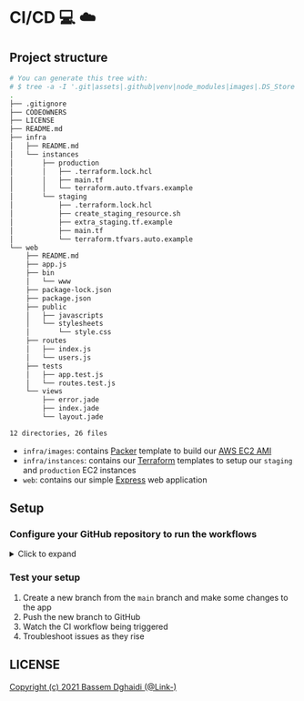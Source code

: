 # CI/CD 💻 ☁️

## Project structure

```sh
# You can generate this tree with:
# $ tree -a -I '.git|assets|.github|venv|node_modules|images|.DS_Store|*.tfvars|.terraform'
.
├── .gitignore
├── CODEOWNERS
├── LICENSE
├── README.md
├── infra
│   ├── README.md
│   └── instances
│       ├── production
│       │   ├── .terraform.lock.hcl
│       │   ├── main.tf
│       │   └── terraform.auto.tfvars.example
│       └── staging
│           ├── .terraform.lock.hcl
│           ├── create_staging_resource.sh
│           ├── extra_staging.tf.example
│           ├── main.tf
│           └── terraform.tfvars.auto.example
└── web
    ├── README.md
    ├── app.js
    ├── bin
    │   └── www
    ├── package-lock.json
    ├── package.json
    ├── public
    │   ├── javascripts
    │   └── stylesheets
    │       └── style.css
    ├── routes
    │   ├── index.js
    │   └── users.js
    ├── tests
    │   ├── app.test.js
    │   └── routes.test.js
    └── views
        ├── error.jade
        ├── index.jade
        └── layout.jade

12 directories, 26 files
```

- `infra/images`: contains [Packer](https://learn.hashicorp.com/packer) template to build our [AWS EC2 AMI](https://aws.amazon.com/ec2/)
- `infra/instances`: contains our [Terraform](https://learn.hashicorp.com/terraform) templates to setup our `staging` and `production` EC2 instances
- `web`: contains our simple [Express](https://expressjs.com/) web application

## Setup

### Configure your GitHub repository to run the workflows

<details>
    <summary>Click to expand</summary>

1. Navigate to the `Settings` in your repository then to `Environments`
    ![37EE1AFF-BDBC-405E-8D43-672E09CA87D5](https://user-images.githubusercontent.com/568794/125194173-86195400-e250-11eb-89dd-e52cdf867c74.png)

1. Add a new environment and call it `staging` (or anything else you like)
    ![F1BC0A94-3BB5-4409-B057-6E6FC241C78A](https://user-images.githubusercontent.com/568794/125194219-9d584180-e250-11eb-9495-e2a30ddee5c5.png)

1. Enable required reviewers and add your secrets
    ![085BF9C1-552E-46C5-91D0-687A9634A885](https://user-images.githubusercontent.com/568794/125194260-b9f47980-e250-11eb-9e10-c603a3ee8232.png)

1. Enable branch protection on the `main` branch
    ![2E8B02F5-CD8E-40C1-B03C-5FD7074C1C77](https://user-images.githubusercontent.com/568794/125194325-15266c00-e251-11eb-9c39-f9b847971dae.png)
    ![955A1F29-D628-46C4-86A4-8F614A712CFF](https://user-images.githubusercontent.com/568794/125194345-266f7880-e251-11eb-8055-4d0d392b6f2a.png)

</details>

### Test your setup

1. Create a new branch from the `main` branch and make some changes to the app
1. Push the new branch to GitHub
1. Watch the CI workflow being triggered
1. Troubleshoot issues as they rise

## LICENSE

[Copyright (c) 2021 Bassem Dghaidi (@Link-)](LICENSE)
